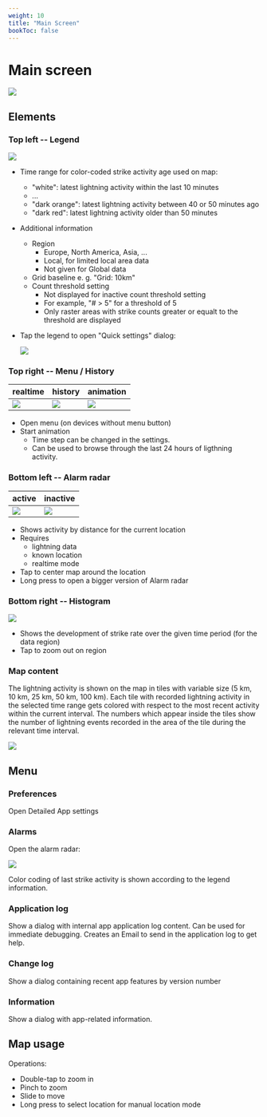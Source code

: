 ```yaml
---
weight: 10
title: "Main Screen"
bookToc: false
---
```


# Main screen

![](/app/android/main_realtime_25.png)

## Elements

### Top left -- Legend

![](/app/android/legend_40.png)

  * Time range for color-coded strike activity age used on map:
    * "white": latest lightning activity within the last 10 minutes
    * ...
    * "dark orange": latest lightning activity between 40 or 50 minutes ago
    * "dark red": latest lightning activity older than 50 minutes
  * Additional information
    * Region 
      * Europe, North America, Asia, ...
      * Local, for limited local area data
      * Not given for Global data
    * Grid baseline e. g. "Grid: 10km"
    * Count threshold setting
      * Not displayed for inactive count threshold setting
      * For example, "# > 5" for a threshold of 5
      * Only raster areas with strike counts greater or equalt to the threshold are displayed
  * Tap the legend to open "Quick settings" dialog:

    ![](/app/android/main_quick_settings_25.png)

### Top right -- Menu / History

| realtime                               | history                               | animation                               |
|----------------------------------------|---------------------------------------|-----------------------------------------|
| ![](/app/android/menu_realtime_50.png) | ![](/app/android/menu_history_50.png) | ![](/app/android/menu_animation_50.png) |


  * Open menu (on devices without menu button)
  * Start animation
    * Time step can be changed in the settings.
    * Can be used to browse through the last 24 hours of ligthning activity.

### Bottom left -- Alarm radar

| active | inactive |
|----------|---------|
| ![](/app/android/alarm-radar-active_40.png) | ![](/app/android/alarm-radar-inactive_40.png) |


  * Shows activity by distance for the current location
  * Requires
  	* lightning data
  	* known location
  	* realtime mode
  * Tap to center map around the location
  * Long press to open a bigger version of Alarm radar

### Bottom right -- Histogram

![](/app/android/histogram_40.png)

  * Shows the development of strike rate over the given time period (for the data region)
  * Tap to zoom out on region

### Map content

The lightning activity is shown on the map in tiles with variable size (5 km, 10 km, 25 km, 50 km, 100 km). Each tile with recorded lightning activity in the selected time range gets colored with respect to the most recent activity within the current interval. The numbers which appear inside the tiles show the number of lightning events recorded in the area of the tile during the relevant time interval.

![](/app/android/main_map_data.png)

## Menu

### Preferences
 
Open Detailed App settings

### Alarms

Open the alarm radar:

![](/app/android/alarm-radar_25.png)

Color coding of last strike activity is shown according to the legend information.

### Application log

Show a dialog with internal app application log content. Can be used for immediate debugging. Creates an Email to send in the application log to get help.

### Change log

Show a dialog containing recent app features by version number

### Information

Show a dialog with app-related information.

## Map usage

Operations:

  * Double-tap to zoom in
  * Pinch to zoom
  * Slide to move
  * Long press to select location for manual location mode
